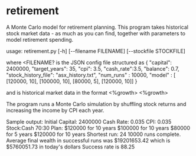 # retirement
A Monte Carlo model for retirement planning.
This program takes historical stock market data - as much as you can find,
together with parameters to model retirement spending.

usage: retirement.py [-h] [--filename FILENAME] [--stockfile
STOCKFILE]

where <FILENAME? is the JSON config file structured as
{
    "capital": 2400000,
    "target_years": 35,
    "cpi": 3.5,
    "cash_rate":3.5,
    "balance": 0.7,
    "stock_history_file": "asx_history.txt",
    "num_runs" : 10000,
    "model" : [
	[120000, 10],
	[100000, 10],
	[80000, 5],
	[120000, 10]]
}

and <STOCKFILE> is historical market data in the format
<Year1> <%growth>
<Year2> <%growth>

The program runs a Monte Carlo simulation by shuffling
stock returns and increasing the income by CPI each year.

Sample output:
Initial Capital: 2400000
Cash Rate: 0.035
CPI: 0.035
Stock:Cash 70:30
Plan:
$120000 for 10 years
$100000 for 10 years
$80000 for 5 years
$120000 for 10 years
Shortest run: 24
10000 runs complete. Average final wealth in successful runs was $19201653.42
which is $5760051.73 in today's dollars
Success rate is 88.25
